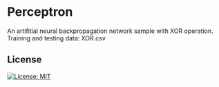 # Perceptron

An artifitial neural backpropagation network sample with XOR operation.
Training and testing data: XOR.csv

## License

[![License: MIT](https://img.shields.io/badge/License-MIT-yellow.svg)](https://opensource.org/licenses/MIT)